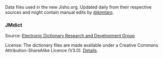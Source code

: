Data files used in the new Jisho.org. Updated daily from their respective sources and might contain manual edits by [@kimtaro](http://github.com/kimtaro).

### JMdict

Source: [Electronic Dictionary Research and Development Group](http://www.edrdg.org/)

License: The dictionary files are made available under a Creative Commons Attribution-ShareAlike Licence (V3.0). [Details](http://www.edrdg.org/edrdg/licence.html).